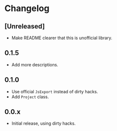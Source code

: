 # Changelog

## [Unreleased]

- Make README clearer that this is unofficial library.

## 0.1.5

- Add more descriptions.

## 0.1.0

- Use official `JsExport` instead of dirty hacks.
- Add `Project` class.

## 0.0.x

- Initial release, using dirty hacks.
